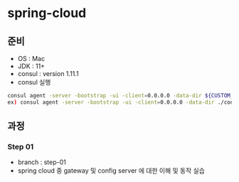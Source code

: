# spring-cloud

## 준비

* OS : Mac
* JDK : 11+
* consul : version 1.11.1
* consul 실행

```bash
consul agent -server -bootstrap -ui -client=0.0.0.0 -data-dir ${CUSTOM_CONSOL_DATA_DIR}
ex) consul agent -server -bootstrap -ui -client=0.0.0.0 -data-dir ./consul/data
```

## 과정

### Step 01

* branch : step-01
* spring cloud 중 gateway 및 config server 에 대한 이해 및 동작 실습
